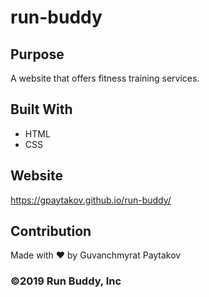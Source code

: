 # run-buddy

## Purpose
A website that offers fitness training services.

## Built With
* HTML
* CSS

## Website
https://gpaytakov.github.io/run-buddy/

## Contribution
Made with ❤️ by Guvanchmyrat Paytakov

### ©️2019 Run Buddy, Inc 
